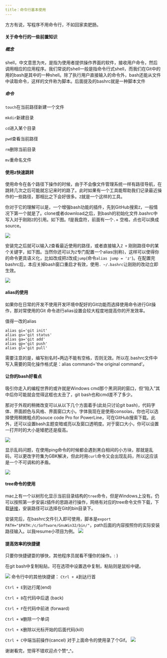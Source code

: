 ```yaml
---
title：命令行基本使用
---
```


方方有说，写程序不用命令行，不如回家卖肥肠。

#### 关于命令行的一些前置知识

##### 概念

shell，中文意思为`壳`，是指为使用者提供操作界面的软件，接收用户命令，然后调用相应的应用程序。我们常说的shell一般是指命令行式shell，而我们在Git中的用的bash是其中的一种shell。除了执行用户直接输入的命令外，bash还能从文件中读取命令，这样的文件称为脚本。后面提及的bashrc就是一种脚本文件

##### 命令

`touch`在当前路径新建一个文件

`mkdir`新建目录

`cd`进入某个目录

`pwd`查看当前路径

`rm`删除当前目录

`mv`重命名文件


#### 使用z快速跳转

使用命令在各个路径下操作的时候，由于不会像文件管理系统一样有路径导航，在跳转几次之后可能就忘记来时的路了。此时如果有一个工具能帮助我们记录最近操作的一些路径，那相比之下会好很多。`Z`就是一个这样的工具。

你对于它的理解可以是，一个增强bash功能的插件，先到GitHub搜索`Z`，一般情况下第一个就是了。clone或者download之后，到bash的初始化文件.bashrc中写入对于刚刚`Z`的引用。如下图。f是我盘符，前面有一个`.`+ 空格，点也可以换成source。

![](https://user-gold-cdn.xitu.io/2019/7/7/16bccbc5ef8f8218?w=197&h=22&f=png&s=923)

安装完之后就可以输入`Z`查看最近使用的路径，或者直接输入`Z +` 刚刚路径中的某个关键字，如下图。当然你还可以为`Z`专门配置一个alias(别称)，这样可以使得你的命令更具语义化，比如改成把`Z`改成`jump`(命令`alias jump = 'z'`)。在配置完bashrc后，本应关掉bash窗口重启才有效，使用`. ~/.bashrc`让刚刚的改动立即生效。

![](https://user-gold-cdn.xitu.io/2019/7/7/16bccbdfa2c1bba2?w=303&h=162&f=png&s=5700)


#### alias的使用
如果你在日常的开发不使用开发环境中配好的Git功能而选择使用命令进行Git操作，那对常使用的Git 命令进行alias设置会较大程度地提高你的开发效率。

值得一改的alias
```
alias gi='git init'
alias gs='git status'
alias ga='git add'
alias gp='git push'
alias gl='git pull'
```
需要注意的是，编写别名时`=`两边不能有空格，否则无效。所以在.bashrc文件中写入需要的简化操作格式是：alias command='the original command'。

#### 让你的bash好看点
吸引你走入的编程世界的或许就是Windows cmd那个黑洞洞的窗口，但“陷入”其中后你可能就会觉得这框也太丑了，git bash也和cmd差不了多少。

那对于外观的稍微改变可以从以下几个方面着手(此处只讨论git bash)，代码字体、界面颜色与风格、界面窗口大小。字体我现在是使用consolas，你也可以选择使用稍微粗点的souce code Pro for PowerLine，可在GitHub搜索下载。此外，还可以设置bash主题变暗或亮以及窗口透明度。对于窗口大小，你可以设置一打开时的大小是矮肥还是瘦高。

![](https://user-gold-cdn.xitu.io/2019/7/7/16bcd09e6d8af7ee?w=595&h=657&f=png&s=222027)

显示乱码问题，在使用ping命令的时候都会遇到黑白相间的小方块，那就是乱码，可以更改字符集为GBK解决，但此时用`curl`命令又会出现乱码，所以这应该是一个不可调和的矛盾。


![](https://user-gold-cdn.xitu.io/2019/7/7/16bcd0aa3422fa6c?w=564&h=400&f=png&s=92181)

#### tree命令的使用
mac上有一个以树形化显示当前目录结构的`tree`命令，但是Windows上没有。仍可以按照第一步安装`Z`插件的思路进行操作，网络有对应的tree命令文件下载，下载[链接](https://sourceforge.net/projects/gnuwin32/files/tree/1.5.2.2/tree-1.5.2.2-setup.exe/download?use_mirror=jaist)，安装路径可以选择在Git的bin目录下。

安装完后，在bashrc文件引入即可使用，脚本是`export PATH="$PATH:/c/Software/GnuWin32/bin/"`，path后面的内容按照你的实际安装路径输入。以我resume小项目为例。
![](https://user-gold-cdn.xitu.io/2019/7/7/16bcd124945c28a6?w=446&h=381&f=png&s=122201)
#### 提高效率的快捷键
只要你快捷键耍的够快，其他程序员就看不懂你的操作。: )   

在git bash中复制粘贴，可在选项中设置选中复制，粘贴则是鼠标中键。

![](https://user-gold-cdn.xitu.io/2019/7/7/16bcd18d3c83944f?w=387&h=135&f=png&s=6861)
命令行中的其他快捷键：
`Ctrl + A`到达行首

`Ctrl + E`到达行尾(end)

`Ctrl + B`在代码中后退 (back)

`Ctrl + F`在代码中前进 (forward)

`Ctrl + W`删除一个单词

`Ctrl + K`删除以光标开始的后面代码(kill)

`Ctrl + C`中端当前操作(cancel)
对于上面命令的使用录了个Gif。
![](https://user-gold-cdn.xitu.io/2019/7/8/16bcd373ba0aeb86?w=594&h=241&f=gif&s=148356)

谢谢看完，觉得不错欢迎点个赞^_^。